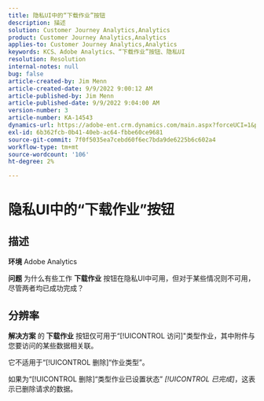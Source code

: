 ```yaml
---
title: 隐私UI中的“下载作业”按钮
description: 描述
solution: Customer Journey Analytics,Analytics
product: Customer Journey Analytics,Analytics
applies-to: Customer Journey Analytics,Analytics
keywords: KCS、Adobe Analytics、“下载作业”按钮、隐私UI
resolution: Resolution
internal-notes: null
bug: false
article-created-by: Jim Menn
article-created-date: 9/9/2022 9:00:12 AM
article-published-by: Jim Menn
article-published-date: 9/9/2022 9:04:00 AM
version-number: 3
article-number: KA-14543
dynamics-url: https://adobe-ent.crm.dynamics.com/main.aspx?forceUCI=1&pagetype=entityrecord&etn=knowledgearticle&id=df343ccf-1d30-ed11-9db1-0022480866ad
exl-id: 6b362fcb-0b41-40eb-ac64-fbbe60ce9681
source-git-commit: 7f0f5035ea7cebd60f6ec7bda9de6225b6c602a4
workflow-type: tm+mt
source-wordcount: '106'
ht-degree: 2%

---
```


# 隐私UI中的“下载作业”按钮

## 描述


<b>环境</b>
Adobe Analytics

<b>问题</b>
为什么有些工作 <b>下载作业</b> 按钮在隐私UI中可用，但对于某些情况则不可用，尽管两者均已成功完成？


## 分辨率


<b>解决方案</b>
的<b> 下载作业</b> 按钮仅可用于“[!UICONTROL 访问]&quot;类型作业，其中附件与您要访问的某些数据相关联。

它不适用于“[!UICONTROL 删除]“作业类型”。

如果为“[!UICONTROL 删除]“类型作业已设置状态” *[!UICONTROL 已完成]*，这表示已删除请求的数据。
